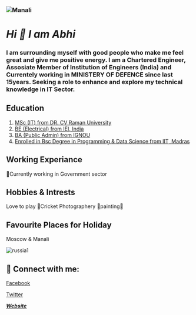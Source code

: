### ![Manali](https://user-images.githubusercontent.com/96046548/147113829-3ca1b613-d93e-4614-9325-da09f87daefa.jpg "Manali")
# ***Hi 👋 I am Abhi***
### **I am surrounding myself with good people who make me feel great and give me positive energy. I am a Chartered Engineer, Assosiate Member of Institution of Engineers (India) and Currentely working in MINISTERY OF DEFENCE since last 15years. Seeking a role to enhance and explore my technical knowledge in IT Sector.**
## Education
1. [MSc (IT) from DR. CV Raman University](https://www.cvru.ac.in/)
2. [BE (Electrical) from IEI, India](https://www.ieindia.org/webui/iei-home.aspx)
3. [BA (Public Admin) from IGNOU](http://ignou.ac.in/)
4. [Enrolled in Bsc Degree in Programming & Data Science from IIT, Madras](https://onlinedegree.iitm.ac.in/)
## Working Experiance
🔭Currently working in Government sector
## Hobbies & Intrests
Love to play 🏏Cricket Photographery 📸painting🎨
## Favourite Places for Holiday
Moscow & Manali

![russia1](https://user-images.githubusercontent.com/96046548/147118218-5bb66387-31d1-4466-bca4-b9b9f745d2d7.jpg)
## 🤝 Connect with me:
[Facebook](https://www.facebook.com/abhisinha88)

[Twitter](https://twitter.com)

***[Website](http://sinhaabhinashkumar.me/)***

